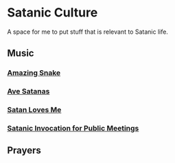 # Satanic Culture

A space for me to put stuff that is relevant to Satanic life. 

## Music

### [Amazing Snake](./amazingSnake.md)

### [Ave Satanas](./ave-satanas.txt)

### [Satan Loves Me](./satanLovesMe.md)

### [Satanic Invocation for Public Meetings](./invocation_for_public_meetings.md)

## Prayers




